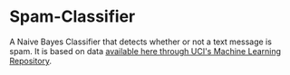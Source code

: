 # Spam-Classifier

A Naive Bayes Classifier that detects whether or not a text message is spam. It is based on data [available here through UCI's Machine Learning Repository](https://archive.ics.uci.edu/ml/datasets/sms+spam+collection#).